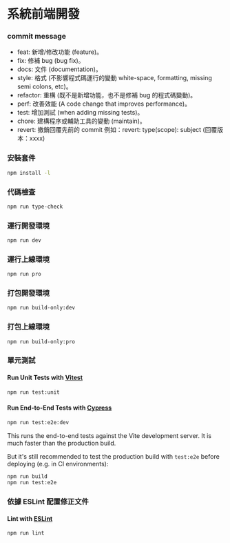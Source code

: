 # 系統前端開發

### commit message
* feat: 新增/修改功能 (feature)。
* fix: 修補 bug (bug fix)。
* docs: 文件 (documentation)。
* style: 格式 (不影響程式碼運行的變動 white-space, formatting, missing semi colons, etc)。
* refactor: 重構 (既不是新增功能，也不是修補 bug 的程式碼變動)。
* perf: 改善效能 (A code change that improves performance)。
* test: 增加測試 (when adding missing tests)。
* chore: 建構程序或輔助工具的變動 (maintain)。
* revert: 撤銷回覆先前的 commit 例如：revert: type(scope): subject (回覆版本：xxxx)

### 安裝套件
```sh
npm install -l
```
### 代碼檢查
```sh
npm run type-check
```
### 運行開發環境
```sh
npm run dev
```
### 運行上線環境
```sh
npm run pro
```
### 打包開發環境
```sh
npm run build-only:dev
```
### 打包上線環境
```sh
npm run build-only:pro
```

### 單元測試
#### Run Unit Tests with [Vitest](https://vitest.dev/)

```sh
npm run test:unit
```
#### Run End-to-End Tests with [Cypress](https://www.cypress.io/)

```sh
npm run test:e2e:dev
```

This runs the end-to-end tests against the Vite development server.
It is much faster than the production build.

But it's still recommended to test the production build with `test:e2e` before deploying (e.g. in CI environments):

```sh
npm run build
npm run test:e2e
```
### 依據 ESLint 配置修正文件
#### Lint with [ESLint](https://eslint.org/)

```sh
npm run lint
```
